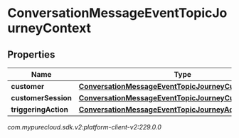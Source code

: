 # ConversationMessageEventTopicJourneyContext


## Properties

| Name | Type | Description | Notes |
| ------------ | ------------- | ------------- | ------------- |
| **customer** | [**ConversationMessageEventTopicJourneyCustomer**](ConversationMessageEventTopicJourneyCustomer) |  |  [optional] |
| **customerSession** | [**ConversationMessageEventTopicJourneyCustomerSession**](ConversationMessageEventTopicJourneyCustomerSession) |  |  [optional] |
| **triggeringAction** | [**ConversationMessageEventTopicJourneyAction**](ConversationMessageEventTopicJourneyAction) |  |  [optional] |




_com.mypurecloud.sdk.v2:platform-client-v2:229.0.0_
